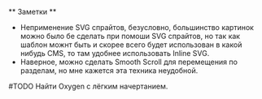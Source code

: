 ** Заметки **

- Неприменение SVG спрайтов, безусловно, большинство картинок можно было бе сделать при помоши SVG спрайтов, но так как шаблон можнт быть и скорее всего будет использован в какой нибудь CMS, то там удобнее использовать Inline SVG.
- Наверное, можно сделать Smooth Scroll для перемещения по разделам, но мне кажется эта техника неудобной.

#TODO Найти Oxygen с лёгким начертанием.